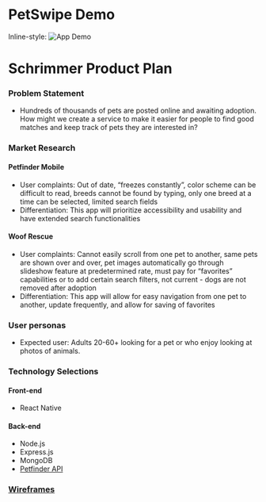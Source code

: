 # PetSwipe Demo
Inline-style: 
![App Demo](https://drive.google.com/file/d/0B1EkVs7p8AR1aEJOeDlraC1laXc/view?usp=sharing "PetSwipe Demo")


# Schrimmer Product Plan

### Problem Statement
+ Hundreds of thousands of pets are posted online and awaiting adoption. How might we create a service to make it easier for people to find good matches and keep track of pets they are interested in?

### Market Research
#### Petfinder Mobile
+ User complaints: Out of date, “freezes constantly”, color scheme can be difficult to read, breeds cannot be found by typing, only one breed at a time can be selected, limited search fields
+ Differentiation: This app will prioritize accessibility and usability and have extended search functionalities
#### Woof Rescue
+ User complaints: Cannot easily scroll from one pet to another, same pets are shown over and over, pet images automatically go through slideshow feature at predetermined rate, must pay for “favorites” capabilities or to add certain search filters, not current - dogs are not removed after adoption
+ Differentiation: This app will allow for easy navigation from one pet to another, update frequently, and allow for saving of favorites

### User personas
+ Expected user: Adults 20-60+ looking for a pet or who enjoy looking at photos of animals.

### Technology Selections
#### Front-end
+ React Native

#### Back-end
+ Node.js
+ Express.js
+ MongoDB
+ [Petfinder API](https://www.petfinder.com/developers/api-docs)

### [Wireframes](https://drive.google.com/file/d/0B1EkVs7p8AR1Qk9nVWdJcmdpRE0/view?usp=sharing)
